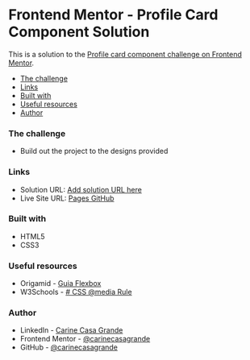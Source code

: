 
# Frontend Mentor - Profile Card Component Solution

This is a solution to the [Profile card component challenge on Frontend Mentor](https://www.frontendmentor.io/challenges/profile-card-component-cfArpWshJ). 

- [The challenge](#the-challenge)
- [Links](#links)
- [Built with](#built-with)
- [Useful resources](#useful-resources)
- [Author](#author)

### The challenge
- Build out the project to the designs provided

### Links
- Solution URL: [Add solution URL here](https://www.frontendmentor.io/solutions/profile-card-component-solution-with-html5-and-css3-TN8-Oroez)
- Live Site URL: [Pages GitHub](https://carinecasagrande.github.io/profile-card-component/)

### Built with
- HTML5
- CSS3

### Useful resources
  - Origamid - [Guia Flexbox](https://origamid.com/projetos/flexbox-guia-completo/)
  - W3Schools - [# CSS  @media  Rule](https://www.w3schools.com/cssref/css3_pr_mediaquery.asp)

### Author
- LinkedIn - [Carine Casa Grande](https://www.linkedin.com/in/carinecasagrande/)
- Frontend Mentor - [@carinecasagrande](https://www.frontendmentor.io/profile/carinecasagrande)
- GitHub - [@carinecasagrande](https://github.com/carinecasagrande)